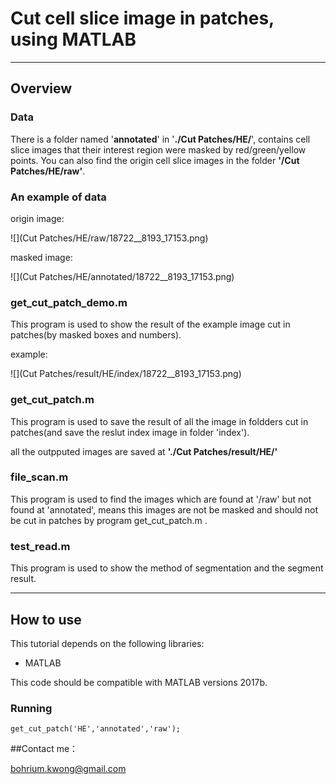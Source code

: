 # Cut cell slice image in patches, using MATLAB---## Overview### DataThere is a folder named '**annotated**' in '**./Cut Patches/HE/**',  containscell slice images that their  interest region were masked by red/green/yellow points.You can also find the origin cell slice images in the  folder **'/Cut Patches/HE/raw'**.### An example of dataorigin image:![](Cut Patches/HE/raw/18722__8193_17153.png)masked image:![](Cut Patches/HE/annotated/18722__8193_17153.png)### get\_cut\_patch\_demo.mThis program is used to show the result of the example image cut in patches(by masked boxes and numbers).example:![](Cut Patches/result/HE/index/18722__8193_17153.png)### get\_cut\_patch.mThis program is used to save the result of all the  image in foldders cut in patches(and save the reslut index image in folder 'index').all the outpputed images are saved at **'./Cut Patches/result/HE/'**### file\_scan.mThis program is used to find the images which are found at '/raw' but not found at 'annotated', means this images are not be masked and should not be cut in patches by program get\_cut\_patch.m .### test\_read.mThis program is used to show the method of segmentation and  the segment result.---## How to useThis tutorial depends on the following libraries:* MATLABThis code should be compatible with MATLAB versions 2017b.### Running```get_cut_patch('HE','annotated','raw');```##Contact me：<bohrium.kwong@gmail.com>